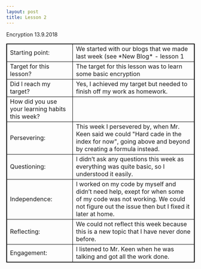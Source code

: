 ```yaml
---
layout: post
title: Lesson 2
---
```


Encryption
13.9.2018
    
    
    
    
    
    
    
    
    
    
    
    
<html>
<head>
<style>
table, th, td {
    border: 1px solid black;
}
</style>
</head>
<body>
<table>
  <tr>
    <td>Starting point: </td>
    <td>We started with our blogs that we made last week (see *New Blog* - lesson 1</td>
  </tr>
  <tr>
    <td>Target for this lesson? </td>
    <td>The target for this lesson was to learn some basic encryption</td>
  </tr>
  <tr>
    <td>Did I reach my target?</td>
    <td>Yes, I achieved my target but needed to finish off my work as homework.</td>
  </tr>
  <tr>
    <td>How did you use your learning habits this week?	</td>
    <td> </td>
  </tr>
  <tr>
    <td>Persevering:</td>
    <td>This week I persevered by, when Mr. Keen said we could "Hard cade in the index for now", going above and beyond by creating a formula instead.</td>
  </tr>
  <tr>
    <td>Questioning:</td>
    <td>I didn’t ask any questions this week as everything was quite basic, so I understood it easily.</td>
  </tr>
  <tr>
    <td>Independence:</td>
    <td>I worked on my code by myself and didn’t need help, exept for when some of my code was not working. We could not figure out the issue then but I fixed it later at home.</td>
  </tr>
  <tr>
    <td>Reflecting:</td>
    <td>We could not reflect this week because this is a new topic that I have never done before.</td>
  </tr>
  <tr>
    <td>Engagement:</td>
    <td>I listened to Mr. Keen when he was talking and got all the work done.</td>
  </tr>
</table>
</body>
</html>

